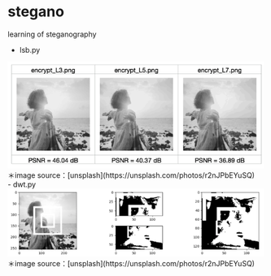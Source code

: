 # stegano
learning of steganography

- lsb.py
<img src="./image/lsb.png" width="600">
＊image source：[unsplash](https://unsplash.com/photos/r2nJPbEYuSQ)
<br>
- dwt.py
<img src="./image/dwt.png" width="600">
＊image source：[unsplash](https://unsplash.com/photos/r2nJPbEYuSQ)